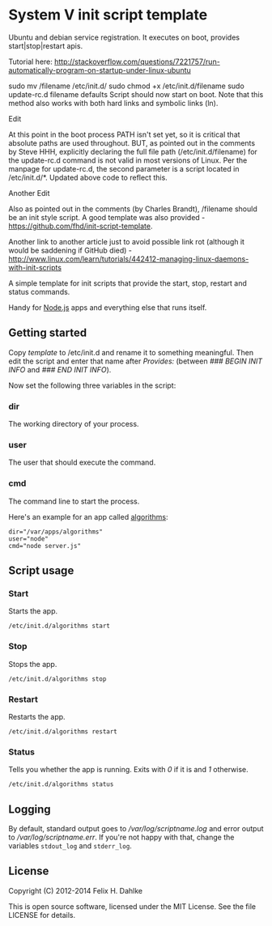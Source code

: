 System V init script template
=============================

Ubuntu and debian service registration. It executes on boot, provides start|stop|restart apis. 

Tutorial here: http://stackoverflow.com/questions/7221757/run-automatically-program-on-startup-under-linux-ubuntu

sudo mv /filename /etc/init.d/
sudo chmod +x /etc/init.d/filename 
sudo update-rc.d filename defaults 
Script should now start on boot. Note that this method also works with both hard links and symbolic links (ln).

Edit

At this point in the boot process PATH isn't set yet, so it is critical that absolute paths are used throughout. BUT, as pointed out in the comments by Steve HHH, explicitly declaring the full file path (/etc/init.d/filename) for the update-rc.d command is not valid in most versions of Linux. Per the manpage for update-rc.d, the second parameter is a script located in /etc/init.d/*. Updated above code to reflect this.

Another Edit

Also as pointed out in the comments (by Charles Brandt), /filename should be an init style script. A good template was also provided - https://github.com/fhd/init-script-template.

Another link to another article just to avoid possible link rot (although it would be saddening if GitHub died) - http://www.linux.com/learn/tutorials/442412-managing-linux-daemons-with-init-scripts

A simple template for init scripts that provide the start, stop,
restart and status commands.

Handy for [Node.js](http://http://nodejs.org/) apps and everything
else that runs itself.

Getting started
---------------

Copy _template_ to /etc/init.d and rename it to something
meaningful. Then edit the script and enter that name after _Provides:_
(between _### BEGIN INIT INFO_ and _### END INIT INFO_).

Now set the following three variables in the script:

### dir ###

The working directory of your process.

### user ###

The user that should execute the command.

### cmd ###

The command line to start the process.

Here's an example for an app called
[algorithms](http://algorithms.ubercode.de):

    dir="/var/apps/algorithms"
    user="node"
    cmd="node server.js"

Script usage
------------

### Start ###

Starts the app.

    /etc/init.d/algorithms start

### Stop ###

Stops the app.

    /etc/init.d/algorithms stop

### Restart ###

Restarts the app.

    /etc/init.d/algorithms restart

### Status ###

Tells you whether the app is running. Exits with _0_ if it is and _1_
otherwise.

    /etc/init.d/algorithms status

Logging
-------

By default, standard output goes to _/var/log/scriptname.log_ and
error output to _/var/log/scriptname.err_. If you're not happy with
that, change the variables `stdout_log` and `stderr_log`.

License
-------

Copyright (C) 2012-2014 Felix H. Dahlke

This is open source software, licensed under the MIT License. See the
file LICENSE for details.
